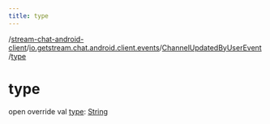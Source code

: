 ```yaml
---
title: type
---
```

/[stream-chat-android-client](../../index.md)/[io.getstream.chat.android.client.events](../index.md)/[ChannelUpdatedByUserEvent](index.md)/[type](type.md)  
  
  
  
# type  
open override val [type](type.md): [String](https://kotlinlang.org/api/latest/jvm/stdlib/kotlin/-string/index.html)
